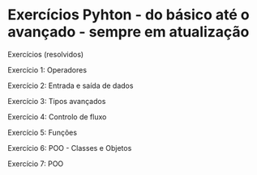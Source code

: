 # Exercícios Pyhton - do básico até o avançado - sempre em atualização
Exercícios (resolvidos)

Exercício 1: Operadores

Exercício 2: Entrada e saída de dados

Exercício 3: Tipos avançados

Exercício 4: Controlo de fluxo

Exercício 5: Funções

Exercício 6: POO - Classes e Objetos

Exercício 7: POO
